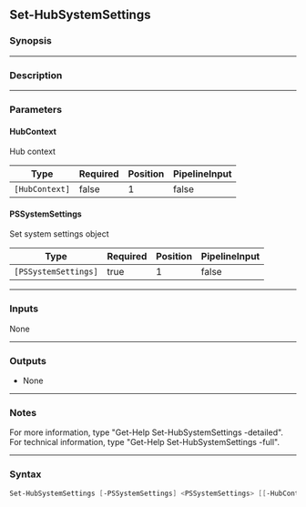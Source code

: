 Set-HubSystemSettings
---------------------

### Synopsis

---

### Description

---

### Parameters
#### **HubContext**
Hub context

|Type          |Required|Position|PipelineInput|
|--------------|--------|--------|-------------|
|`[HubContext]`|false   |1       |false        |

#### **PSSystemSettings**
Set system settings object

|Type                |Required|Position|PipelineInput|
|--------------------|--------|--------|-------------|
|`[PSSystemSettings]`|true    |1       |false        |

---

### Inputs
None

---

### Outputs
* None

---

### Notes
For more information, type "Get-Help Set-HubSystemSettings -detailed". For technical information, type "Get-Help Set-HubSystemSettings -full".

---

### Syntax
```PowerShell
Set-HubSystemSettings [-PSSystemSettings] <PSSystemSettings> [[-HubContext] <HubContext>] [<CommonParameters>]
```
